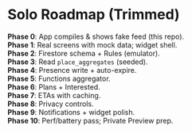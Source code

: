 # Solo Roadmap (Trimmed)

**Phase 0**: App compiles & shows fake feed (this repo).  
**Phase 1**: Real screens with mock data; widget shell.  
**Phase 2**: Firestore schema + Rules (emulator).  
**Phase 3**: Read `place_aggregates` (seeded).  
**Phase 4**: Presence write + auto-expire.  
**Phase 5**: Functions aggregator.  
**Phase 6**: Plans + Interested.  
**Phase 7**: ETAs with caching.  
**Phase 8**: Privacy controls.  
**Phase 9**: Notifications + widget polish.  
**Phase 10**: Perf/battery pass; Private Preview prep.
